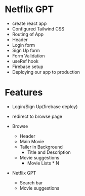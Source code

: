 # Netflix GPT
 - create react app
 - Configured Tailwind CSS
 - Routing of App
 - Header
 - Login form
 - Sign Up form
 - Form Validation
 - useRef hook
 - Firebase setup
 - Deploying our app to production

 # Features
  - Login/Sign Up(firebase deploy)
  - redirect to browse page
  - Browse
    - Header
    - Main Movie
    - Tailer in Background
        - Title and Description
    - Movie suggestions
        - Movie Lists * N

- Netflix GPT
    - Search bar 
    - Movie suggestions 
